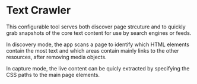 # Text Crawler

This configurable tool serves both discover page strcuture and to quickly grab snapshots of the core text content for use by search engines or feeds.

In discovery mode, the app scans a page to identify which HTML elements contain the most text and which areas contain mainly links to the other resources, after removing media objects.

In capture mode, the live content can be quicly extracted by specifying the CSS paths to the main page elements.
